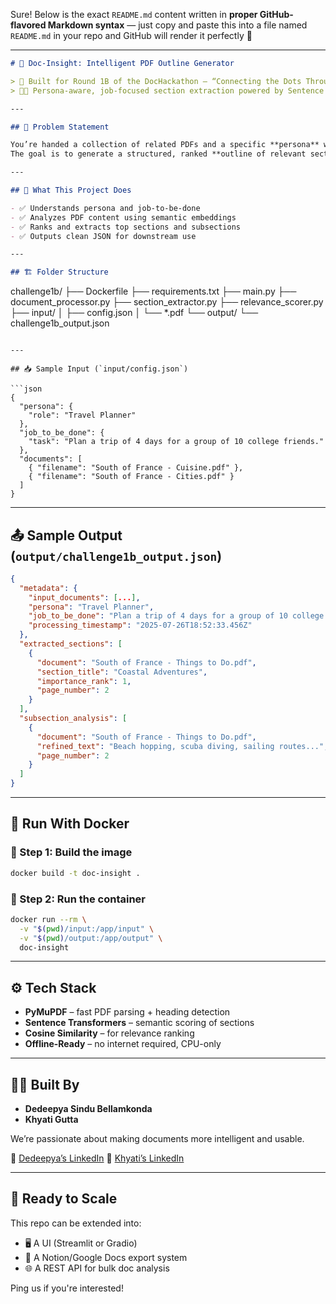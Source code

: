 Sure! Below is the exact `README.md` content written in **proper GitHub-flavored Markdown syntax** — just copy and paste this into a file named `README.md` in your repo and GitHub will render it perfectly 🎯

---

```markdown
# 🧠 Doc-Insight: Intelligent PDF Outline Generator

> 🚀 Built for Round 1B of the DocHackathon – “Connecting the Dots Through Docs”  
> 🧑‍💼 Persona-aware, job-focused section extraction powered by Sentence Transformers and PyMuPDF.

---

## 📌 Problem Statement

You’re handed a collection of related PDFs and a specific **persona** with a **job to accomplish**.  
The goal is to generate a structured, ranked **outline of relevant sections** and **granular subsections** tailored to that persona’s task.

---

## 🧠 What This Project Does

- ✅ Understands persona and job-to-be-done
- ✅ Analyzes PDF content using semantic embeddings
- ✅ Ranks and extracts top sections and subsections
- ✅ Outputs clean JSON for downstream use

---

## 🏗️ Folder Structure

```

challenge1b/
├── Dockerfile
├── requirements.txt
├── main.py
├── document\_processor.py
├── section\_extractor.py
├── relevance\_scorer.py
├── input/
│   ├── config.json
│   └── \*.pdf
└── output/
└── challenge1b\_output.json

````

---

## 📥 Sample Input (`input/config.json`)

```json
{
  "persona": {
    "role": "Travel Planner"
  },
  "job_to_be_done": {
    "task": "Plan a trip of 4 days for a group of 10 college friends."
  },
  "documents": [
    { "filename": "South of France - Cuisine.pdf" },
    { "filename": "South of France - Cities.pdf" }
  ]
}
````

---

## 📤 Sample Output (`output/challenge1b_output.json`)

```json
{
  "metadata": {
    "input_documents": [...],
    "persona": "Travel Planner",
    "job_to_be_done": "Plan a trip of 4 days for a group of 10 college friends.",
    "processing_timestamp": "2025-07-26T18:52:33.456Z"
  },
  "extracted_sections": [
    {
      "document": "South of France - Things to Do.pdf",
      "section_title": "Coastal Adventures",
      "importance_rank": 1,
      "page_number": 2
    }
  ],
  "subsection_analysis": [
    {
      "document": "South of France - Things to Do.pdf",
      "refined_text": "Beach hopping, scuba diving, sailing routes...",
      "page_number": 2
    }
  ]
}
```

---

## 🐳 Run With Docker

### 🧱 Step 1: Build the image

```bash
docker build -t doc-insight .
```

### 🚀 Step 2: Run the container

```bash
docker run --rm \
  -v "$(pwd)/input:/app/input" \
  -v "$(pwd)/output:/app/output" \
  doc-insight
```

---

## ⚙️ Tech Stack

* **PyMuPDF** – fast PDF parsing + heading detection
* **Sentence Transformers** – semantic scoring of sections
* **Cosine Similarity** – for relevance ranking
* **Offline-Ready** – no internet required, CPU-only

---

## 👩‍💻 Built By
* **Dedeepya Sindu Bellamkonda**
* **Khyati Gutta**

We’re passionate about making documents more intelligent and usable.

🔗 [Dedeepya’s LinkedIn](https://www.linkedin.com/in/dedeepya200/)
🔗 [Khyati’s LinkedIn](https://www.linkedin.com/in/khyathigutta/) 

---

## 🏁 Ready to Scale

This repo can be extended into:

* 🖥️ A UI (Streamlit or Gradio)
* 🧠 A Notion/Google Docs export system
* 🌐 A REST API for bulk doc analysis

Ping us if you're interested!





